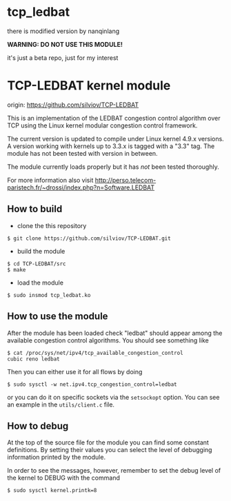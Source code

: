 # tcp_ledbat

there is modified version by nanqinlang

**WARNING: DO NOT USE THIS MODULE!**

it's just a beta repo, just for my interest

# TCP-LEDBAT kernel module
origin: https://github.com/silviov/TCP-LEDBAT

This is an implementation of the LEDBAT congestion control algorithm over TCP
using the Linux kernel modular congestion control framework.

The current version is updated to compile under Linux kernel 4.9.x versions. A version
working with kernels up to 3.3.x is tagged with a "3.3" tag. The module has not been tested
with version in between.

The module currently loads properly but it has *not* been tested thoroughly.

For more information also visit http://perso.telecom-paristech.fr/~drossi/index.php?n=Software.LEDBAT

## How to build

* clone the this repository

```shell
$ git clone https://github.com/silviov/TCP-LEDBAT.git
```

* build the module

```shell
$ cd TCP-LEDBAT/src
$ make
```

* load the module

```shell
$ sudo insmod tcp_ledbat.ko
```

## How to use the module

After the module has been loaded check "ledbat" should appear among the available
congestion control algorithms. You should see something like

``` shell
$ cat /proc/sys/net/ipv4/tcp_available_congestion_control
cubic reno ledbat
```

Then you can either use it for all flows by doing

```shell
$ sudo sysctl -w net.ipv4.tcp_congestion_control=ledbat
```

or you can do it on specific sockets via the `setsockopt` option. You can see an
example in the `utils/client.c` file.

## How to debug

At the top of the source file for the module you can find some constant 
definitions. By setting their values you can select the level of debugging
information printed by the module.

In order to see the messages, however, remember to set the debug level of the
kernel to DEBUG with the command

```shell
$ sudo sysctl kernel.printk=8
```

